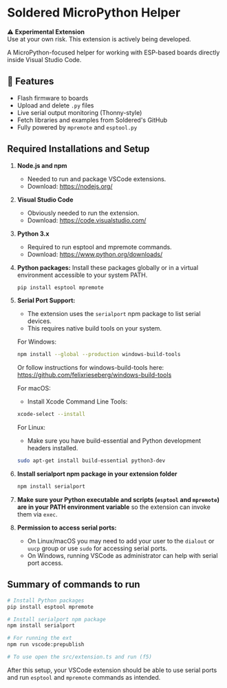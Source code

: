
# Soldered MicroPython Helper

⚠️ **Experimental Extension**  
Use at your own risk. This extension is actively being developed.

A MicroPython-focused helper for working with ESP-based boards directly inside Visual Studio Code.

## 🔧 Features

- Flash firmware to boards
- Upload and delete `.py` files
- Live serial output monitoring (Thonny-style)
- Fetch libraries and examples from Soldered's GitHub
- Fully powered by `mpremote` and `esptool.py`

## Required Installations and Setup

1. **Node.js and npm**
   - Needed to run and package VSCode extensions.
   - Download: https://nodejs.org/

2. **Visual Studio Code**
   - Obviously needed to run the extension.
   - Download: https://code.visualstudio.com/

3. **Python 3.x**
   - Required to run esptool and mpremote commands.
   - Download: https://www.python.org/downloads/

4. **Python packages:**
   Install these packages globally or in a virtual environment accessible to your system PATH.

   ```bash
   pip install esptool mpremote
   ```

5. **Serial Port Support:**
   - The extension uses the `serialport` npm package to list serial devices.
   - This requires native build tools on your system.

   For Windows:
   ```bash
   npm install --global --production windows-build-tools
   ```
   Or follow instructions for windows-build-tools here:
   https://github.com/felixrieseberg/windows-build-tools

   For macOS:
   - Install Xcode Command Line Tools:
   ```bash
   xcode-select --install
   ```

   For Linux:
   - Make sure you have build-essential and Python development headers installed.
   ```bash
   sudo apt-get install build-essential python3-dev
   ```

6. **Install serialport npm package in your extension folder**
   ```bash
   npm install serialport
   ```

7. **Make sure your Python executable and scripts (`esptool` and `mpremote`) are in your PATH environment variable** 
   so the extension can invoke them via `exec`.

8. **Permission to access serial ports:**
   - On Linux/macOS you may need to add your user to the `dialout` or `uucp` group or use `sudo` for accessing serial ports.
   - On Windows, running VSCode as administrator can help with serial port access.

## Summary of commands to run

```bash
# Install Python packages
pip install esptool mpremote

# Install serialport npm package
npm install serialport

# For running the ext
npm run vscode:prepublish 

# To use open the src/extension.ts and run (f5) 
```

After this setup, your VSCode extension should be able to use serial ports and run `esptool` and `mpremote` commands as intended.

